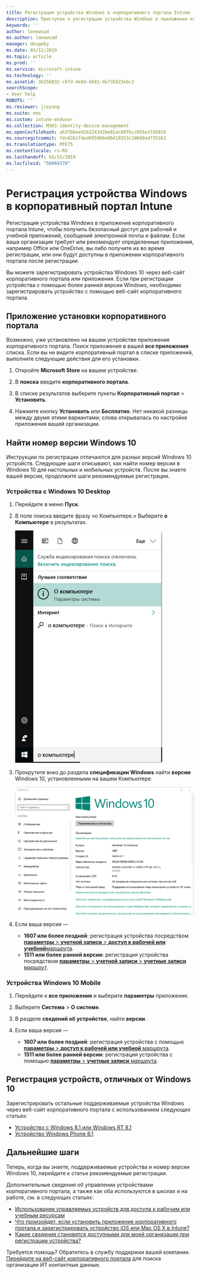 ```yaml
---
title: Регистрация устройства Windows в корпоративного портала Intune | Документация Майкрософт
description: Приступая к регистрации устройства Windows в приложении корпоративного портала
keywords: ''
author: lenewsad
ms.author: lanewsad
manager: dougeby
ms.date: 03/12/2019
ms.topic: article
ms.prod: ''
ms.service: microsoft-intune
ms.technology: ''
ms.assetid: 36250832-c6fd-4e8d-b681-de735023ebc3
searchScope:
- User help
ROBOTS: ''
ms.reviewer: jieyang
ms.suite: ems
ms.custom: intune-enduser
ms.collection: M365-identity-device-management
ms.openlocfilehash: a637b6eed162243d2be81ac08fbcc055e1fd5816
ms.sourcegitcommit: fdc6261f4ed695986e06d18353c10660a4735362
ms.translationtype: MTE75
ms.contentlocale: ru-RU
ms.lasthandoff: 03/15/2019
ms.locfileid: "58069378"
---
```

# <a name="windows-device-enrollment-in-intune-company-portal"></a>Регистрация устройства Windows в корпоративный портал Intune  

Регистрация устройства Windows в приложение корпоративного портала Intune, чтобы получить безопасный доступ для рабочей и учебной приложений, сообщений электронной почты и файлам. Если ваша организация требует или рекомендует определенные приложения, например Office или OneDrive, вы либо получите их во время регистрации, или они будут доступны в приложении корпоративного портала после регистрации.  

Вы можете зарегистрировать устройства Windows 10 через веб-сайт корпоративного портала *или* приложения. Если при регистрации устройства с помощью более ранней версии Windows, необходимо зарегистрировать устройство с помощью веб-сайт корпоративного портала.  

## <a name="install-company-portal-app"></a>Приложение установки корпоративного портала  
Возможно, уже установлено на вашем устройстве приложение корпоративного портала. Поиск приложения в вашей __все приложения__ списка.  Если вы не видите корпоративный портал в списке приложений, выполните следующие действия для его установки.  

1. Откройте **Microsoft Store** на вашем устройстве.

2. В **поиска** введите **корпоративного портала**.

3. В списке результатов выберите пункты **Корпоративный портал** > **Установить**.

4. Нажмите кнопку **Установить** или **Бесплатно**. Нет никакой разницы между двумя этими вариантами; слова открывалась по настройке приложения вашей организации.  

## <a name="find-windows-10-version-number"></a>Найти номер версии Windows 10  
Инструкции по регистрации отличаются для разных версий Windows 10 устройств. Следующие шаги описывают, как найти номер версии в Windows 10 для настольных и мобильных устройств. После вы знаете вашей версии, продолжите шаги рекомендуемые регистрации.  

### <a name="windows-10-desktop-devices"></a>Устройства с Windows 10 Desktop  

1. Перейдите в меню **Пуск**.

2. В поле поиска введите фразу «о Компьютере.» Выберите __о Компьютере__ в результатах.  


   ![параметры поиска для сведений о ПК](media/searching_for_about_your_pc.png)  

3. Прокрутите вниз до раздела **спецификации Windows** найти **версии** Windows 10, установленными на вашем Компьютере.  


   ![Сведения о ПК в ОС Windows 10 Desktop](media/settings_about_pc.png)  

4. Если ваша версия —  

    *  __1607 или более поздней__: регистрация устройства посредством [ **параметры** > **учетной записи** > **доступ к рабочей или учебной**маршрута](enroll-windows-10-device.md#enroll-windows-10-version-1607-and-later-device).   
    * __1511 или более ранней версии__: регистрация устройства посредством [ **параметры** > **учетной записи** > **учетные записи** маршрут](enroll-windows-10-device.md#enroll-windows-10-version-1511-and-earlier-device).  

### <a name="windows-10-mobile-devices"></a>Устройства Windows 10 Mobile       

1.  Перейдите к __все приложения__ и выберите __параметры__ приложения.  
2.  Выберите __Система__ > __О системе__.      
3.  В разделе __сведений об устройстве__, найти __версии__.  
4. Если ваша версия —  

    *  __1607 или более поздней__: регистрация устройства с помощью [ **параметры** > **доступ к рабочей или учебной** маршрута](enroll-windows-10-device.md#enroll-windows-10-version-1607-and-later-device).   
    * __1511 или более ранней версии__: регистрация устройства с помощью [ **параметры** > **учетные записи** маршрута](enroll-windows-10-device.md#enroll-windows-10-version-1511-and-earlier-device).  

## <a name="enroll-non-windows-10-devices"></a>Регистрация устройств, отличных от Windows 10  
Зарегистрировать остальные поддерживаемые устройства Windows через веб-сайт корпоративного портала с использованием следующих статьях:   
* [Устройство с Windows 8.1 или Windows RT 8.1](enroll-your-W81-or-rt81-windows.md)  
* [Устройство Windows Phone 8.1](enroll-your-wp81-windows.md)    

## <a name="next-steps"></a>Дальнейшие шаги  
Теперь, когда вы знаете, поддерживаемые устройства и номер версии Windows 10, перейдите к статье рекомендуемые регистрации.  
 
Дополнительные сведения об управлении устройствами корпоративного портала, а также как оба используются в школах и на работе, см. в следующих статьях:  
* [Использование управляемых устройств для доступа к рабочим или учебным ресурсам](use-managed-devices-to-get-work-done.md)  
* [Что произойдет, если установить приложение корпоративного портала и зарегистрировать устройство iOS или Mac OS X в Intune?](what-happens-if-you-install-the-company-portal-app-and-enroll-your-device-in-intune-windows.md)  
* [Какие сведения становятся доступными для моей организации при регистрации устройства?](what-info-can-your-company-see-when-you-enroll-your-device-in-intune.md)  

Требуется помощь? Обратитесь в службу поддержки вашей компании. [Перейдите на веб-сайт корпоративного портала](https://go.microsoft.com/fwlink/?linkid=2010980) для поиска организации ИТ контактные данные.  
